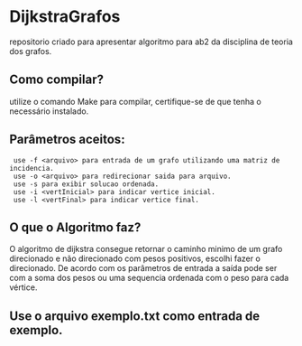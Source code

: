 # DijkstraGrafos
repositorio criado para apresentar algoritmo para ab2 da disciplina de teoria dos grafos.
## Como compilar?
  utilize o comando Make para compilar, certifique-se de que tenha o necessário instalado.
## Parâmetros aceitos:
     use -f <arquivo> para entrada de um grafo utilizando uma matriz de incidencia.
     use -o <arquivo> para redirecionar saida para arquivo.
     use -s para exibir solucao ordenada.
     use -i <vertInicial> para indicar vertice inicial.
     use -l <vertFinal> para indicar vertice final.
## O que o Algoritmo faz?
  O algoritmo de dijkstra consegue retornar o caminho minimo de um grafo direcionado e não direcionado com pesos positivos, escolhi fazer o direcionado. De acordo com os parâmetros de entrada a saída pode ser com a soma dos pesos ou uma sequencia ordenada com o peso para cada vértice.
## Use o arquivo exemplo.txt como entrada de exemplo.
